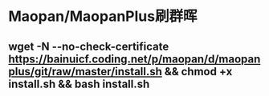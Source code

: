 # Maopan/MaopanPlus刷群晖
## wget -N --no-check-certificate https://bainuicf.coding.net/p/maopan/d/maopanplus/git/raw/master/install.sh && chmod +x install.sh && bash install.sh
